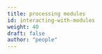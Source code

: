 ```yaml
---
title: processing modules
id: interacting-with-modules
weight: 40
draft: false
author: "people"
---
```

